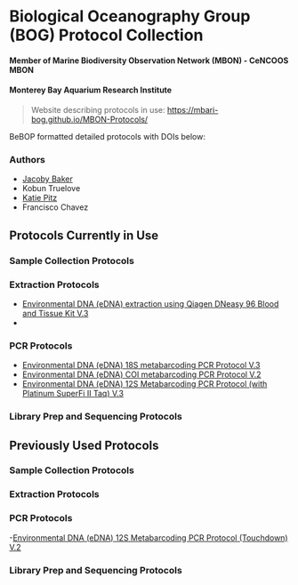# Biological Oceanography Group (BOG) Protocol Collection
#### Member of Marine Biodiversity Observation Network (MBON) - CeNCOOS MBON
#### Monterey Bay Aquarium Research Institute

> Website describing protocols in use: https://mbari-bog.github.io/MBON-Protocols/

BeBOP formatted detailed protocols with DOIs below:

### Authors
- [Jacoby Baker](https://github.com/JacobyBaker)
- Kobun Truelove
- [Katie Pitz](https://github.com/kpitz)
- Francisco Chavez

## Protocols Currently in Use

### Sample Collection Protocols

### Extraction Protocols
- [Environmental DNA (eDNA) extraction using Qiagen DNeasy 96 Blood and Tissue Kit V.3](https://github.com/MBARI-BOG/MBARI-BOG-QiagenDNeasy96-BT-DNA-Extraction-Protocol/blob/main/QiagenDNeasy96-DNA-Extraction-Protocol.md)
- 

### PCR Protocols
- [Environmental DNA (eDNA) 18S metabarcoding PCR Protocol V.3](https://github.com/MBARI-BOG/MBARI-BOG-18Sv9-metabarcoding-pcr-protocol/blob/main/MBARI-BOG-18Sv9-metabarcoding-pcr-protocol.md)
- [Environmental DNA (eDNA) COI metabarcoding PCR Protocol V.2](https://github.com/MBARI-BOG/MBARI-BOG-COI-metabarcoding-pcr-protocol/blob/main/MBARI-BOG-COI-metabarcoding-pcr-protocol.md)
- [Environmental DNA (eDNA) 12S Metabarcoding PCR Protocol (with Platinum SuperFi II Taq) V.3](https://github.com/MBARI-BOG/MBARI-BOG-12S-superfiII-metabarcoding-pcr-protocol/blob/main/MBARI-BOG-12S-superfiII-metabarcoding-pcr-protocol.md)

### Library Prep and Sequencing Protocols



## Previously Used Protocols

### Sample Collection Protocols

### Extraction Protocols

### PCR Protocols
-[Environmental DNA (eDNA) 12S Metabarcoding PCR Protocol (Touchdown) V.2](https://github.com/MBARI-BOG/MBARI-BOG-12S-touchdown-metabarcoding-pcr-protocol)

### Library Prep and Sequencing Protocols


